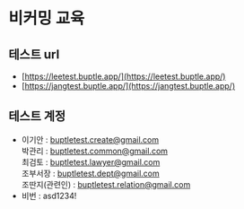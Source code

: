 # 비커밍 교육

## 테스트 url&#x20;

* [https://leetest.buptle.app/](https://leetest.buptle.app/)
* [https://jangtest.buptle.app/](https://jangtest.buptle.app/)

## 테스트 계정

* 이기안 : [buptletest.create@gmail.com](mailto:buptletest.create@gmail.com)\
  박관리 : [buptletest.common@gmail.com](mailto:buptletest.common@gmail.com)\
  최검토 : [buptletest.lawyer@gmail.com](mailto:buptletest.lawyer@gmail.com)\
  조부서장 : [buptletest.dept@gmail.com](mailto:buptletest.dept@gmail.com)\
  조딴지(관련인) : [buptletest.relation@gmail.com](mailto:buptletest.relation@gmail.com)
* 비번 : asd1234!

